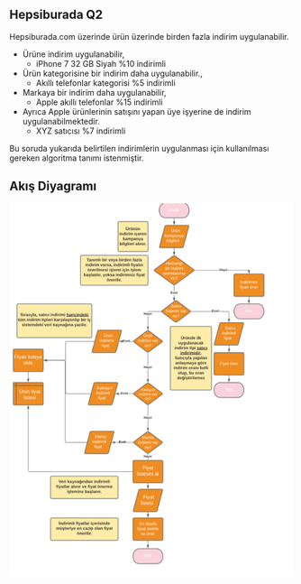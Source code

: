 ## Hepsiburada Q2



Hepsiburada.com üzerinde ürün üzerinde birden fazla indirim uygulanabilir.

 - Ürüne indirim uygulanabilir,
   - iPhone 7 32 GB Siyah %10 indirimli
 - Ürün kategorisine bir indirim daha uygulanabilir.,
   - Akıllı telefonlar kategorisi %5 indirimli
 - Markaya bir indirim daha uygulanabilir,
   - Apple akıllı telefonlar %15 indirimli
 - Ayrıca Apple ürünlerinin satışını yapan üye işyerine de indirim uygulanabilmektedir.
   - XYZ satıcısı %7 indirimli

Bu soruda yukarıda belirtilen indirimlerin uygulanması için kullanılması gereken algoritma tanımı istenmiştir.

## Akış Diyagramı
![Algoritma](assets/hepsiburada_q2_algoritma.png)
